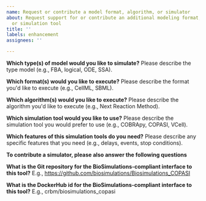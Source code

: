 ```yaml
---
name: Request or contribute a model format, algorithm, or simulator
about: Request support for or contribute an additional modeling format, algorithm,
  or simulation tool
title: ''
labels: enhancement
assignees: ''

---
```


**Which type(s) of model would you like to simulate?**
Please describe the type model (e.g., FBA, logical, ODE, SSA).

**Which format(s) would you like to execute?**
Please describe the format you'd like to execute (e.g., CellML, SBML).

**Which algorithm(s) would you like to execute?**
Please describe the algorithm you'd like to execute (e.g., Next Reaction Method).

**Which simulation tool would you like to use?**
Please describe the simulation tool you would prefer to use (e.g., COBRApy, COPASI, VCell).

**Which features of this simulation tools do you need?**
Please describe any specific features that you need (e.g., delays, events, stop conditions).

**To contribute a simulator, please also answer the following questions**

**What is the Git repository for the BioSimulations-compliant interface to this tool?**
E.g., https://github.com/biosimulations/Biosimulations_COPASI

**What is the DockerHub id for the BioSimulations-compliant interface to this tool?**
E.g., crbm/biosimulations_copasi
